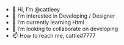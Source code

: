 - 👋 Hi, I’m @cattieey
- 👀 I’m interested in Developing / Designer
- 🌱 I’m currently learning Html
- 💞️ I’m looking to collaborate on developing
- 📫 How to reach me, cattie#7777
